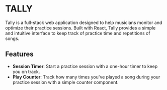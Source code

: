  
# TALLY

Tally is a full-stack web application designed to help musicians monitor and optimize their practice sessions. Built with React, Tally provides a simple and intuitive interface to keep track of practice time and repetitions of songs.

## Features

- **Session Timer**: Start a practice session with a one-hour timer to keep you on track.
- **Play Counter**: Track how many times you've played a song during your practice session with a simple counter component.
